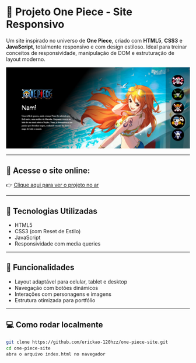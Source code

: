 # 🌊 Projeto One Piece - Site Responsivo

Um site inspirado no universo de **One Piece**, criado com **HTML5**, **CSS3** e **JavaScript**, totalmente responsivo e com design estiloso. Ideal para treinar conceitos de responsividade, manipulação de DOM e estruturação de layout moderno.

![Preview do Projeto](./assets/preview.jpg) 

---

## 🔗 Acesse o site online:

👉 [Clique aqui para ver o projeto no ar](https://erickao-120hzz.github.io/one-piece-site/)

---

## 🚀 Tecnologias Utilizadas

- HTML5
- CSS3 (com Reset de Estilo)
- JavaScript
- Responsividade com media queries

---

## 📱 Funcionalidades

- Layout adaptável para celular, tablet e desktop
- Navegação com botões dinâmicos
- Interações com personagens e imagens
- Estrutura otimizada para portfólio

---

## 💻 Como rodar localmente

```bash
git clone https://github.com/erickao-120hzz/one-piece-site.git
cd one-piece-site
abra o arquivo index.html no navegador



